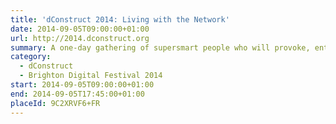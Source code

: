 ```yaml
---
title: 'dConstruct 2014: Living with the Network'
date: 2014-09-05T09:00:00+01:00
url: http://2014.dconstruct.org
summary: A one-day gathering of supersmart people who will provoke, entertain, and stimulate you with their thoughts on this year’s theme of “Living With The Network”.
category:
  - dConstruct
  - Brighton Digital Festival 2014
start: 2014-09-05T09:00:00+01:00
end: 2014-09-05T17:45:00+01:00
placeId: 9C2XRVF6+FR
---
```


